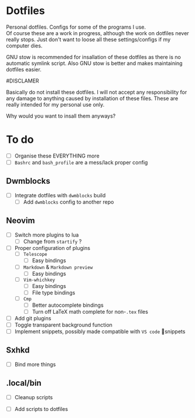 # Dotfiles

Personal dotfiles. Configs for some of the programs I use. \
Of course these are a work in progress, although the work on dotfiles never really stops. Just don't want to loose all these settings/configs if my computer dies.

GNU stow is recommended for insallation of these dotfiles as there is no automatic symlink script. Also GNU stow is better and makes maintaining dotfiles easier.

#DISCLAMER

Basically do not install these dotfiles. I will not accept any responsibility for any damage to anything caused by installation of these files. These are really intended for my personal use only.

Why would you want to insall them anyways?

# To do

- [ ] Organise these EVERYTHING more
- [ ] `Bashrc` and `bash_profile` are a mess/lack proper config

## Dwmblocks

- [ ] Integrate dotfiles with `dwmblocks` build
  - [ ] Add `dwmblocks` config to another repo
## Neovim  
- [ ] Switch more plugins to lua
  - [ ] Change from `startify` ?
- [ ] Proper configuration of plugins
  - [ ] `Telescope`
    - [ ] Easy bindings
  - [ ] `Markdown` & `Markdown preview`
    - [ ] Easy bindings
  - [ ] `Vim-whichkey`
    - [ ] Easy bindings
    - [ ] File type bindings
  - [ ] `Cmp`
    - [ ] Better autocomplete bindings
    - [ ] Turn off LaTeX math complete for non-`.tex` files
- [ ] Add git plugins
- [ ] Toggle transparent background function
- [ ] Implement snippets, possibly made compatible with `VS code` 👀snippets

## Sxhkd
- [ ] Bind more things

## .local/bin
- [ ] Cleanup scripts
- [ ] Add scripts to dotfiles

